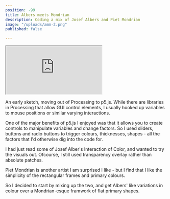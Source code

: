 ```yaml
---
position: -99
title: Albers meets Mondrian
description: Coding a mix of Josef Albers and Piet Mondrian
image: "/uploads/amm-2.png"
published: false

---
```

<iframe src="https://editor.p5js.org/jesalmehta/embed/g8OFWz3py"></iframe>

An early sketch, moving out of Processing to p5.js. While there are libraries in Processing that allow GUI control elements, I usually hooked up variables to mouse positions or similar varying interactions.

One of the major benefits of p5.js I enjoyed was that it allows you to create controls to manipulate variables and change factors. So I used sliders, buttons and radio buttons to trigger colours, thicknesses, shapes - all the factors that I'd otherwise dig into the code for.

I had just read some of Josef Alber's Interaction of Color, and wanted to try the visuals out. Ofcourse, I still used transparency overlay rather than absolute patches.

Piet Mondrian is another artist I am surprised I like - but I find that I like the simplicity of the rectangular frames and primary colours.

So I decided to start by mixing up the two, and get Albers' like variations in colour over a Mondrian-esque framwork of flat primary shapes.